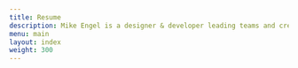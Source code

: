 ```yaml
---
title: Resume
description: Mike Engel is a designer & developer leading teams and creating user-driven experiences that work for everyone on all devices.
menu: main
layout: index
weight: 300
---
```

